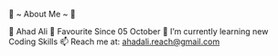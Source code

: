 🌟 ~ About Me ~ 🌟

🔮 Ahad Ali
📅 Favourite Since 05 October
💼 I’m currently learning new Coding Skills
📫 Reach me at: ahadali.reach@gmail.com
